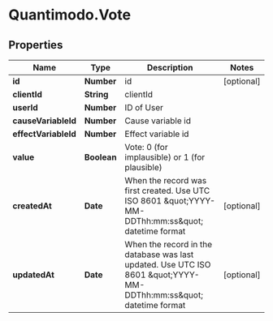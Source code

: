 # Quantimodo.Vote

## Properties
Name | Type | Description | Notes
------------ | ------------- | ------------- | -------------
**id** | **Number** | id | [optional] 
**clientId** | **String** | clientId | 
**userId** | **Number** | ID of User | 
**causeVariableId** | **Number** | Cause variable id | 
**effectVariableId** | **Number** | Effect variable id | 
**value** | **Boolean** | Vote: 0 (for implausible) or 1 (for plausible) | 
**createdAt** | **Date** | When the record was first created. Use UTC ISO 8601 \&quot;YYYY-MM-DDThh:mm:ss\&quot;  datetime format | [optional] 
**updatedAt** | **Date** | When the record in the database was last updated. Use UTC ISO 8601 \&quot;YYYY-MM-DDThh:mm:ss\&quot;  datetime format | [optional] 


